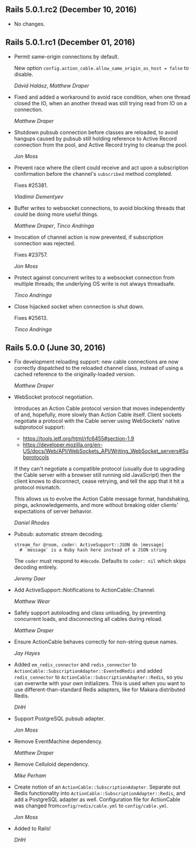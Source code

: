 ## Rails 5.0.1.rc2 (December 10, 2016) ##

*   No changes.


## Rails 5.0.1.rc1 (December 01, 2016) ##

*   Permit same-origin connections by default.

    New option `config.action_cable.allow_same_origin_as_host = false`
    to disable.

    *Dávid Halász*, *Matthew Draper*

*   Fixed and added a workaround to avoid race condition, when one
    thread closed the IO, when an another thread was still trying read
    from IO on a connection.

    *Matthew Draper*

*   Shutdown pubsub connection before classes are reloaded, to avoid
    hangups caused by pubsub still holding reference to Active Record
    connection from the pool, and Active Record trying to cleanup the pool.

    *Jon Moss*

*   Prevent race where the client could receive and act upon a
    subscription confirmation before the channel's `subscribed` method
    completed.

    Fixes #25381.

    *Vladimir Dementyev*

*   Buffer writes to websocket connections, to avoid blocking threads
    that could be doing more useful things.

    *Matthew Draper*, *Tinco Andringa*

*   Invocation of channel action is now prevented, if subscription
    connection was rejected.

    Fixes #23757.

    *Jon Moss*

*   Protect against concurrent writes to a websocket connection from
    multiple threads; the underlying OS write is not always threadsafe.

    *Tinco Andringa*

*   Close hijacked socket when connection is shut down.

    Fixes #25613.

    *Tinco Andringa*


## Rails 5.0.0 (June 30, 2016) ##

*   Fix development reloading support: new cable connections are now correctly
    dispatched to the reloaded channel class, instead of using a cached reference
    to the originally-loaded version.

    *Matthew Draper*

*   WebSocket protocol negotiation.

    Introduces an Action Cable protocol version that moves independently
    of and, hopefully, more slowly than Action Cable itself. Client sockets
    negotiate a protocol with the Cable server using WebSockets' native
    subprotocol support:
      * https://tools.ietf.org/html/rfc6455#section-1.9
      * https://developer.mozilla.org/en-US/docs/Web/API/WebSockets_API/Writing_WebSocket_servers#Subprotocols

    If they can't negotiate a compatible protocol (usually due to upgrading
    the Cable server with a browser still running old JavaScript) then the
    client knows to disconnect, cease retrying, and tell the app that it hit
    a protocol mismatch.

    This allows us to evolve the Action Cable message format, handshaking,
    pings, acknowledgements, and more without breaking older clients'
    expectations of server behavior.

    *Daniel Rhodes*

*   Pubsub: automatic stream decoding.

        stream_for @room, coder: ActiveSupport::JSON do |message|
          # `message` is a Ruby hash here instead of a JSON string

    The `coder` must respond to `#decode`. Defaults to `coder: nil`
    which skips decoding entirely.

    *Jeremy Daer*

*   Add ActiveSupport::Notifications to ActionCable::Channel.

    *Matthew Wear*

*   Safely support autoloading and class unloading, by preventing concurrent
    loads, and disconnecting all cables during reload.

    *Matthew Draper*

*   Ensure ActionCable behaves correctly for non-string queue names.

    *Jay Hayes*

*   Added `em_redis_connector` and `redis_connector` to
   `ActionCable::SubscriptionAdapter::EventedRedis` and added `redis_connector`
    to `ActionCable::SubscriptionAdapter::Redis`, so you can overwrite with your
    own initializers. This is used when you want to use different-than-standard
    Redis adapters, like for Makara distributed Redis.

    *DHH*

*   Support PostgreSQL pubsub adapter.

    *Jon Moss*

*   Remove EventMachine dependency.

    *Matthew Draper*

*   Remove Celluloid dependency.

    *Mike Perham*

*   Create notion of an `ActionCable::SubscriptionAdapter`.
    Separate out Redis functionality into
    `ActionCable::SubscriptionAdapter::Redis`, and add a
    PostgreSQL adapter as well. Configuration file for
    ActionCable was changed from`config/redis/cable.yml` to
    `config/cable.yml`.

    *Jon Moss*

*   Added to Rails!

    *DHH*
